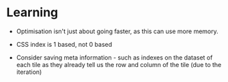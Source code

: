 # Learning

- Optimisation isn't just about going faster, as this can use more memory.

- CSS index is 1 based, not 0 based

- Consider saving meta information - such as indexes on the dataset of each tile as they already tell us the row and column of the tile (due to the iteration)
